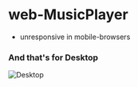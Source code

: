# web-MusicPlayer
 - unresponsive in mobile-browsers

### And that's for Desktop
![Desktop](https://github.com/matthew-clay/web-MusicPlayer/blob/main/assets/image/mobile_layout.jpg)
